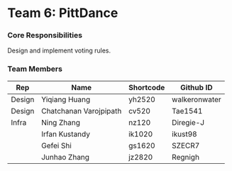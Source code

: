 # Team 6: PittDance

### Core Responsibilities
Design and implement voting rules. 

### Team Members

| Rep | Name      | Shortcode | Github ID |
| - | --------- | --------- | --------- |
| Design | Yiqiang Huang | yh2520 | walkeronwater |
| Design | Chatchanan Varojpipath | cv520 | Tae1541 |
| Infra  | Ning Zhang | nz120 | Diregie-J |
| | Irfan Kustandy | ik1020 | ikust98 |
| | Gefei Shi | gs1620 | SZECR7 |
| | Junhao Zhang | jz2820 | Regnigh |